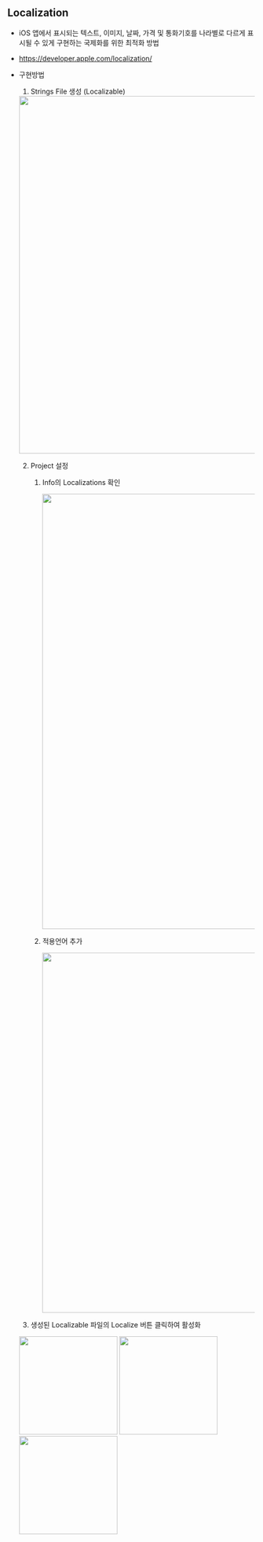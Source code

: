 ## Localization
- iOS 앱에서 표시되는 텍스트, 이미지, 날짜, 가격 및 통화기호를 나라별로 다르게 표시될 수 있게 구현하는 국제화를 위한 최적화 방법
- https://developer.apple.com/localization/
- 구현방법
  1. Strings File 생성 (Localizable)

    <img width="728" src="https://user-images.githubusercontent.com/46417892/178101230-54672c38-9b77-431d-99c3-cd13ce164c33.png">

  2. Project 설정 
      1. Info의 Localizations 확인 

          <img width="886" src="https://user-images.githubusercontent.com/46417892/178101297-fd3e6992-c3a5-4868-9823-cbc3dbe131b1.png">

      2. 적용언어 추가

          <img width="733" src="https://user-images.githubusercontent.com/46417892/178101531-c719dc44-d62e-4fe8-9c7f-078733bf3dd3.png">

  3. 생성된 Localizable 파일의 Localize 버튼 클릭하여 활성화

    <img height="200" src="https://user-images.githubusercontent.com/46417892/178101772-2e95bbd7-445e-469c-b2e4-52b2afeeeb31.png">

    <img height="200" src="https://user-images.githubusercontent.com/46417892/178101806-92d3540f-32f4-47c4-b1dc-a3273acd5984.png">

    <img height="200" src="https://user-images.githubusercontent.com/46417892/178101877-118db74e-34d4-4882-9c59-a4282a0e1e4b.png">
